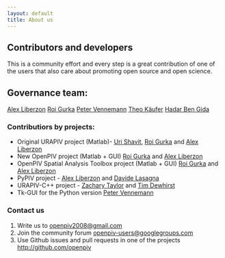 ```yaml
---
layout: default
title: About us
---
```


## Contributors and developers

This is a community effort and every step is a great contribution of one of the users that also care about promoting open source and open science. 


## Governance team:

[Alex Liberzon]
[Roi Gurka]
[Peter Vennemann]
[Theo Käufer]
[Hadar Ben Gida]


### Contributiors by projects:

* Original URAPIV project (Matlab)- [Uri Shavit], [Roi Gurka] and [Alex Liberzon]
* New OpenPIV project (Matlab + GUI) [Roi Gurka] and [Alex Liberzon]
* OpenPIV Spatial Analysis Toolbox project (Matlab + GUI) [Roi Gurka] and [Alex Liberzon]
* PyPIV project - [Alex Liberzon] and [Davide Lasagna] 
* URAPIV-C++ project - [Zachary Taylor] and [Tim Dewhirst]
* Tk-GUI for the Python version [Peter Vennemann]


### Contact us

1. Write us to <openpiv2008@gmail.com>
2. Join the community forum [openpiv-users@googlegroups.com](https://groups.google.com/forum/#!forum/openpiv-users) 
3. Use Github issues and pull requests in one of the projects <http://github.com/openpiv>



[Uri Shavit]: https://www.technion.ac.il/technion/agr/members/shavit/Page1.htm
[Roi Gurka]: https://www.bgu.ac.il/~gurka/
[Alex Liberzon]: https://turbulencelab.eng.tau.ac.il
[Zachary Taylor]: https://www.zacharyjtaylor.com/
[Tim Dewhirst]: https://uk.linkedin.com/pub/tim-dewhirst/1/b20/140
[Davide Lasagna]: https://github.com/gasagna
[Peter Vennemann]: https://github.com/eguvep
[Theo Käufer]: https://github.com/TKaeufer
[Hadar Ben Gida]: https://github.com/bengida1989
